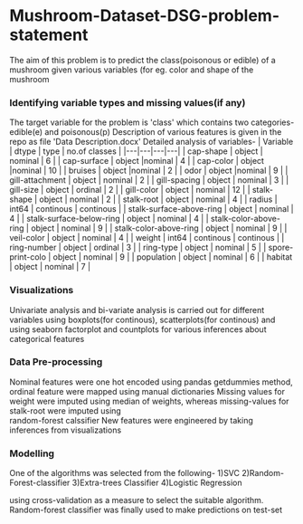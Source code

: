 # Mushroom-Dataset-DSG-problem-statement
The aim of this problem is to predict the class(poisonous or edible) of a mushroom given various variables (for eg. color and shape of the mushroom

### Identifying variable types and missing values(if any)
The target variable for the problem is 'class' which contains two categories- edible(e) and poisonous(p)
Description of various features is given in the repo as file 'Data Description.docx'
Detailed analysis of variables-
| Variable | dtype | type | no.of classes |
|---|---|---|---|
| cap-shape | object | nominal | 6 |
| cap-surface | object |nominal | 4 |
| cap-color | object |nominal | 10 |
| bruises | object |nominal   |  2            |
| odor | object |nominal | 9 |
| gill-attachment | object | nominal | 2 |
| gill-spacing | object | nominal | 3 |
| gill-size | object | ordinal | 2 |
| gill-color | object | nominal | 12 |
| stalk-shape | object | nominal | 2 |
| stalk-root | object | nominal | 4 |
| radius | int64 | continous | continous |
| stalk-surface-above-ring | object | nominal | 4 |
| stalk-surface-below-ring | object | nominal | 4 |
| stalk-color-above-ring | object | nominal | 9 |
| stalk-color-above-ring | object | nominal | 9 |
| veil-color | object | nominal | 4 |
| weight | int64 | continous | continous |
| ring-number | object | ordinal | 3 |
| ring-type | object | nominal | 5 |
| spore-print-colo | object | nominal | 9 |
| population | object | nominal | 6 |
| habitat | object | nominal | 7 |

### Visualizations
Univariate analysis and bi-variate analysis is carried out for different variables using boxplots(for continous), scatterplots(for continous) and using seaborn factorplot and countplots for various inferences about  categorical features

### Data Pre-processing
Nominal features were one hot encoded using pandas getdummies method, ordinal feature were mapped using manual dictionaries
Missing values for weight were imputed using median of weights, whereas missing-values for stalk-root were imputed using<br> random-forest calssifier
New features were engineered by taking inferences from visualizations

### Modelling
One of the algorithms was selected from the following-
1)SVC
2)Random-Forest-classifier
3)Extra-trees Classifier
4)Logistic Regression

using cross-validation as a measure to select the suitable algorithm.
Random-forest classifier was finally used to make predictions on test-set





